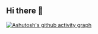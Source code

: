 ## Hi there 👋


[![Ashutosh's github activity graph](https://github-readme-activity-graph.vercel.app/graph?username=Ashutosh00710&theme=dracula)](https://github.com/Genjuzu/github-readme-activity-graph)

<!--
**Genjuzu/Genjuzu** is a ✨ _special_ ✨ repository because its `README.md` (this file) appears on your GitHub profile.

Here are some ideas to get you started:

- 🔭 I’m currently working on ...
- 🌱 I’m currently learning ...
- 👯 I’m looking to collaborate on ...
- 🤔 I’m looking for help with ...
- 💬 Ask me about ...
- 📫 How to reach me: ...
- 😄 Pronouns: ...
- ⚡ Fun fact: ...
-->
